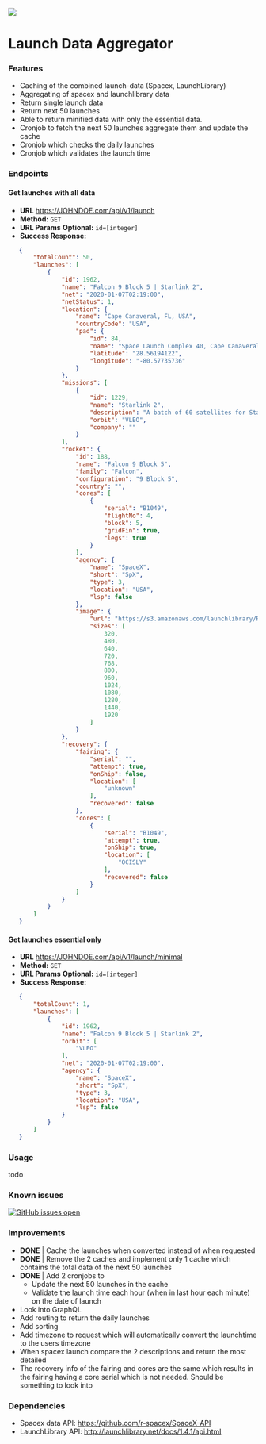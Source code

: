 [![](https://i.imgur.com/rg6nA9k.png)](https://i.imgur.com/rg6nA9k.png)
# Launch Data Aggregator

### Features
- Caching of the combined launch-data (Spacex, LaunchLibrary)
- Aggregating of spacex and launchlibrary data
- Return single launch data
- Return next 50 launches
- Able to return minified data with only the essential data.
- Cronjob to fetch the next 50 launches aggregate them and update the cache
- Cronjob which checks the daily launches
- Cronjob which validates the launch time

### Endpoints
#### Get launches with all data
* **URL**
  https://JOHNDOE.com/api/v1/launch
* **Method:**
  `GET`
* **URL Params**
  **Optional:**
  `id=[integer]`
* **Success Response:**
```json
   {
       "totalCount": 50,
       "launches": [
           {
               "id": 1962,
               "name": "Falcon 9 Block 5 | Starlink 2",
               "net": "2020-01-07T02:19:00",
               "netStatus": 1,
               "location": {
                   "name": "Cape Canaveral, FL, USA",
                   "countryCode": "USA",
                   "pad": {
                       "id": 84,
                       "name": "Space Launch Complex 40, Cape Canaveral, FL",
                       "latitude": "28.56194122",
                       "longitude": "-80.57735736"
                   }
               },
               "missions": [
                   {
                       "id": 1229,
                       "name": "Starlink 2",
                       "description": "A batch of 60 satellites for Starlink mega-constellation - SpaceX's project for space-based Internet communication system.",
                       "orbit": "VLEO",
                       "company": ""
                   }
               ],
               "rocket": {
                   "id": 188,
                   "name": "Falcon 9 Block 5",
                   "family": "Falcon",
                   "configuration": "9 Block 5",
                   "country": "",
                   "cores": [
                       {
                           "serial": "B1049",
                           "flightNo": 4,
                           "block": 5,
                           "gridFin": true,
                           "legs": true
                       }
                   ],
                   "agency": {
                       "name": "SpaceX",
                       "short": "SpX",
                       "type": 3,
                       "location": "USA",
                       "lsp": false
                   },
                   "image": {
                       "url": "https://s3.amazonaws.com/launchlibrary/RocketImages/Falcon9Block5.jpg_1920.jpg",
                       "sizes": [
                           320,
                           480,
                           640,
                           720,
                           768,
                           800,
                           960,
                           1024,
                           1080,
                           1280,
                           1440,
                           1920
                       ]
                   }
               },
               "recovery": {
                   "fairing": {
                       "serial": "",
                       "attempt": true,
                       "onShip": false,
                       "location": [
                           "unknown"
                       ],
                       "recovered": false
                   },
                   "cores": [
                       {
                           "serial": "B1049",
                           "attempt": true,
                           "onShip": true,
                           "location": [
                               "OCISLY"
                           ],
                           "recovered": false
                       }
                   ]
               }
           }
       ]
   }
```
  
#### Get launches essential only
* **URL**
  https://JOHNDOE.com/api/v1/launch/minimal
* **Method:**
  `GET`
* **URL Params**
  **Optional:**
  `id=[integer]`
* **Success Response:**
```json
   {
       "totalCount": 1,
       "launches": [
           {
               "id": 1962,
               "name": "Falcon 9 Block 5 | Starlink 2",
               "orbit": [
                   "VLEO"
               ],
               "net": "2020-01-07T02:19:00",
               "agency": {
                   "name": "SpaceX",
                   "short": "SpX",
                   "type": 3,
                   "location": "USA",
                   "lsp": false
               }
           }
       ]
   }
```

### Usage
todo

### Known issues
[![GitHub issues open](https://img.shields.io/github/issues/Jmaasy/launch-data-aggregator/shconfparser.svg?maxAge=2592000&style=for-the-badge&logo=appveyor)](https://github.com/Jmaasy/launch-data-aggregator/issues)

### Improvements
- **DONE** | Cache the launches when converted instead of when requested
- **DONE** | Remove the 2 caches and implement only 1 cache which contains the total data of the next 50 launches
- **DONE** | Add 2 cronjobs to 
	- Update the next 50 launches in the cache
	- Validate the launch time each hour (when in last hour each minute) on the date of launch
- Look into GraphQL
- Add routing to return the daily launches
- Add sorting
- Add timezone to request which will automatically convert the launchtime to the users timezone
- When spacex launch compare the 2 descriptions and return the most detailed
- The recovery info of the fairing and cores are the same which results in the fairing having a core serial which is not needed. Should be something to look into

### Dependencies
- Spacex data API: https://github.com/r-spacex/SpaceX-API
- LaunchLibrary API: http://launchlibrary.net/docs/1.4.1/api.html
